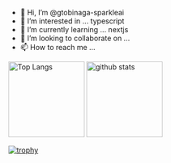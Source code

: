 - 👋 Hi, I’m @gtobinaga-sparkleai
- 👀 I’m interested in ... typescript
- 🌱 I’m currently learning ... nextjs
- 💞️ I’m looking to collaborate on ...
- 📫 How to reach me ...

<!---
gtobinaga-sparkleai/gtobinaga-sparkleai is a ✨ special ✨ repository because its `README.md` (this file) appears on your GitHub profile.
You can click the Preview link to take a look at your changes.
--->

<p align="left"> 
  <img alt="Top Langs" height="150px" src="https://github-readme-stats.vercel.app/api/top-langs/?username=gtobinaga-sparkleai&layout=compact&show_icons=true" />
  <img alt="github stats" height="150px" src="https://github-readme-stats.vercel.app/api?username=gtobinaga-sparkleai" />
</p>

[![trophy](https://github-profile-trophy.vercel.app/?username=ch00z00)](https://github.com/gtobinaga-sparkleai/github-profile-trophy)
